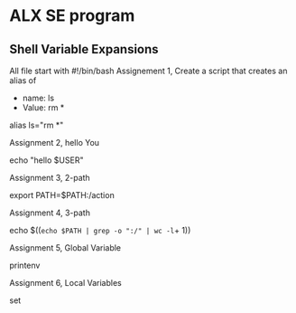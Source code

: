 # ALX SE program
## Shell Variable Expansions
All file start with #!/bin/bash
Assignement 1, Create a script that creates an alias of
+ name: ls
+ Value: rm *

alias ls="rm *"

Assignment 2, hello You

echo "hello $USER"

Assignment 3, 2-path

export PATH=$PATH:/action

Assignment 4, 3-path

echo $((`echo $PATH | grep -o ":/" | wc -l`+ 1))

Assignment 5, Global Variable

printenv

Assignment 6, Local Variables

set
